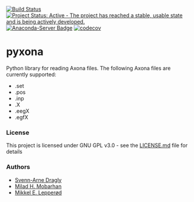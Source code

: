 [![Build Status](https://travis-ci.org/CINPLA/pyxona.svg?branch=master)](https://travis-ci.org/CINPLA/pyxona)
[![Project Status: Active - The project has reached a stable, usable state and is being actively developed.](http://www.repostatus.org/badges/latest/active.svg)](http://www.repostatus.org/#active)
[![Anaconda-Server Badge](https://anaconda.org/cinpla/pyxona/badges/installer/conda.svg)](https://conda.anaconda.org/cinpla)
[![codecov](https://codecov.io/gh/CINPLA/pyxona/branch/master/graph/badge.svg)](https://codecov.io/gh/CINPLA/pyxona)


# pyxona
Python library for reading Axona files. The following Axona files are currently supported:

* .set
* .pos
* .inp
* .X
* .eegX
* .egfX

### License

This project is licensed under GNU GPL v3.0 - see the [LICENSE.md](https://github.com/miladh/lgn-simulator/blob/dev/LICENSE) file for details

### Authors

- [Svenn-Arne Dragly](https://github.com/dragly)
- [Milad H. Mobarhan](https://github.com/miladh) 
- [Mikkel E. Lepperød](https://github.com/lepmik)


